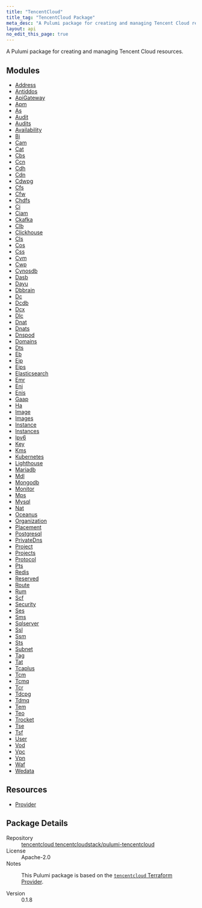```yaml
---
title: "TencentCloud"
title_tag: "TencentCloud Package"
meta_desc: "A Pulumi package for creating and managing Tencent Cloud resources."
layout: api
no_edit_this_page: true
---
```


<!-- WARNING: this file was generated by Pulumi Docs Generator. -->
<!-- Do not edit by hand unless you're certain you know what you are doing! -->

A Pulumi package for creating and managing Tencent Cloud resources.

<h2 id="modules">Modules</h2>
<ul class="api">
    <li><a href="address/" title="Address"><span class="api-symbol api-symbol--module"></span>Address</a></li>
    <li><a href="antiddos/" title="Antiddos"><span class="api-symbol api-symbol--module"></span>Antiddos</a></li>
    <li><a href="apigateway/" title="ApiGateway"><span class="api-symbol api-symbol--module"></span>ApiGateway</a></li>
    <li><a href="apm/" title="Apm"><span class="api-symbol api-symbol--module"></span>Apm</a></li>
    <li><a href="as/" title="As"><span class="api-symbol api-symbol--module"></span>As</a></li>
    <li><a href="audit/" title="Audit"><span class="api-symbol api-symbol--module"></span>Audit</a></li>
    <li><a href="audits/" title="Audits"><span class="api-symbol api-symbol--module"></span>Audits</a></li>
    <li><a href="availability/" title="Availability"><span class="api-symbol api-symbol--module"></span>Availability</a></li>
    <li><a href="bi/" title="Bi"><span class="api-symbol api-symbol--module"></span>Bi</a></li>
    <li><a href="cam/" title="Cam"><span class="api-symbol api-symbol--module"></span>Cam</a></li>
    <li><a href="cat/" title="Cat"><span class="api-symbol api-symbol--module"></span>Cat</a></li>
    <li><a href="cbs/" title="Cbs"><span class="api-symbol api-symbol--module"></span>Cbs</a></li>
    <li><a href="ccn/" title="Ccn"><span class="api-symbol api-symbol--module"></span>Ccn</a></li>
    <li><a href="cdh/" title="Cdh"><span class="api-symbol api-symbol--module"></span>Cdh</a></li>
    <li><a href="cdn/" title="Cdn"><span class="api-symbol api-symbol--module"></span>Cdn</a></li>
    <li><a href="cdwpg/" title="Cdwpg"><span class="api-symbol api-symbol--module"></span>Cdwpg</a></li>
    <li><a href="cfs/" title="Cfs"><span class="api-symbol api-symbol--module"></span>Cfs</a></li>
    <li><a href="cfw/" title="Cfw"><span class="api-symbol api-symbol--module"></span>Cfw</a></li>
    <li><a href="chdfs/" title="Chdfs"><span class="api-symbol api-symbol--module"></span>Chdfs</a></li>
    <li><a href="ci/" title="Ci"><span class="api-symbol api-symbol--module"></span>Ci</a></li>
    <li><a href="ciam/" title="Ciam"><span class="api-symbol api-symbol--module"></span>Ciam</a></li>
    <li><a href="ckafka/" title="Ckafka"><span class="api-symbol api-symbol--module"></span>Ckafka</a></li>
    <li><a href="clb/" title="Clb"><span class="api-symbol api-symbol--module"></span>Clb</a></li>
    <li><a href="clickhouse/" title="Clickhouse"><span class="api-symbol api-symbol--module"></span>Clickhouse</a></li>
    <li><a href="cls/" title="Cls"><span class="api-symbol api-symbol--module"></span>Cls</a></li>
    <li><a href="cos/" title="Cos"><span class="api-symbol api-symbol--module"></span>Cos</a></li>
    <li><a href="css/" title="Css"><span class="api-symbol api-symbol--module"></span>Css</a></li>
    <li><a href="cvm/" title="Cvm"><span class="api-symbol api-symbol--module"></span>Cvm</a></li>
    <li><a href="cwp/" title="Cwp"><span class="api-symbol api-symbol--module"></span>Cwp</a></li>
    <li><a href="cynosdb/" title="Cynosdb"><span class="api-symbol api-symbol--module"></span>Cynosdb</a></li>
    <li><a href="dasb/" title="Dasb"><span class="api-symbol api-symbol--module"></span>Dasb</a></li>
    <li><a href="dayu/" title="Dayu"><span class="api-symbol api-symbol--module"></span>Dayu</a></li>
    <li><a href="dbbrain/" title="Dbbrain"><span class="api-symbol api-symbol--module"></span>Dbbrain</a></li>
    <li><a href="dc/" title="Dc"><span class="api-symbol api-symbol--module"></span>Dc</a></li>
    <li><a href="dcdb/" title="Dcdb"><span class="api-symbol api-symbol--module"></span>Dcdb</a></li>
    <li><a href="dcx/" title="Dcx"><span class="api-symbol api-symbol--module"></span>Dcx</a></li>
    <li><a href="dlc/" title="Dlc"><span class="api-symbol api-symbol--module"></span>Dlc</a></li>
    <li><a href="dnat/" title="Dnat"><span class="api-symbol api-symbol--module"></span>Dnat</a></li>
    <li><a href="dnats/" title="Dnats"><span class="api-symbol api-symbol--module"></span>Dnats</a></li>
    <li><a href="dnspod/" title="Dnspod"><span class="api-symbol api-symbol--module"></span>Dnspod</a></li>
    <li><a href="domains/" title="Domains"><span class="api-symbol api-symbol--module"></span>Domains</a></li>
    <li><a href="dts/" title="Dts"><span class="api-symbol api-symbol--module"></span>Dts</a></li>
    <li><a href="eb/" title="Eb"><span class="api-symbol api-symbol--module"></span>Eb</a></li>
    <li><a href="eip/" title="Eip"><span class="api-symbol api-symbol--module"></span>Eip</a></li>
    <li><a href="eips/" title="Eips"><span class="api-symbol api-symbol--module"></span>Eips</a></li>
    <li><a href="elasticsearch/" title="Elasticsearch"><span class="api-symbol api-symbol--module"></span>Elasticsearch</a></li>
    <li><a href="emr/" title="Emr"><span class="api-symbol api-symbol--module"></span>Emr</a></li>
    <li><a href="eni/" title="Eni"><span class="api-symbol api-symbol--module"></span>Eni</a></li>
    <li><a href="enis/" title="Enis"><span class="api-symbol api-symbol--module"></span>Enis</a></li>
    <li><a href="gaap/" title="Gaap"><span class="api-symbol api-symbol--module"></span>Gaap</a></li>
    <li><a href="ha/" title="Ha"><span class="api-symbol api-symbol--module"></span>Ha</a></li>
    <li><a href="image/" title="Image"><span class="api-symbol api-symbol--module"></span>Image</a></li>
    <li><a href="images/" title="Images"><span class="api-symbol api-symbol--module"></span>Images</a></li>
    <li><a href="instance/" title="Instance"><span class="api-symbol api-symbol--module"></span>Instance</a></li>
    <li><a href="instances/" title="Instances"><span class="api-symbol api-symbol--module"></span>Instances</a></li>
    <li><a href="ipv6/" title="Ipv6"><span class="api-symbol api-symbol--module"></span>Ipv6</a></li>
    <li><a href="key/" title="Key"><span class="api-symbol api-symbol--module"></span>Key</a></li>
    <li><a href="kms/" title="Kms"><span class="api-symbol api-symbol--module"></span>Kms</a></li>
    <li><a href="kubernetes/" title="Kubernetes"><span class="api-symbol api-symbol--module"></span>Kubernetes</a></li>
    <li><a href="lighthouse/" title="Lighthouse"><span class="api-symbol api-symbol--module"></span>Lighthouse</a></li>
    <li><a href="mariadb/" title="Mariadb"><span class="api-symbol api-symbol--module"></span>Mariadb</a></li>
    <li><a href="mdl/" title="Mdl"><span class="api-symbol api-symbol--module"></span>Mdl</a></li>
    <li><a href="mongodb/" title="Mongodb"><span class="api-symbol api-symbol--module"></span>Mongodb</a></li>
    <li><a href="monitor/" title="Monitor"><span class="api-symbol api-symbol--module"></span>Monitor</a></li>
    <li><a href="mps/" title="Mps"><span class="api-symbol api-symbol--module"></span>Mps</a></li>
    <li><a href="mysql/" title="Mysql"><span class="api-symbol api-symbol--module"></span>Mysql</a></li>
    <li><a href="nat/" title="Nat"><span class="api-symbol api-symbol--module"></span>Nat</a></li>
    <li><a href="oceanus/" title="Oceanus"><span class="api-symbol api-symbol--module"></span>Oceanus</a></li>
    <li><a href="organization/" title="Organization"><span class="api-symbol api-symbol--module"></span>Organization</a></li>
    <li><a href="placement/" title="Placement"><span class="api-symbol api-symbol--module"></span>Placement</a></li>
    <li><a href="postgresql/" title="Postgresql"><span class="api-symbol api-symbol--module"></span>Postgresql</a></li>
    <li><a href="privatedns/" title="PrivateDns"><span class="api-symbol api-symbol--module"></span>PrivateDns</a></li>
    <li><a href="project/" title="Project"><span class="api-symbol api-symbol--module"></span>Project</a></li>
    <li><a href="projects/" title="Projects"><span class="api-symbol api-symbol--module"></span>Projects</a></li>
    <li><a href="protocol/" title="Protocol"><span class="api-symbol api-symbol--module"></span>Protocol</a></li>
    <li><a href="pts/" title="Pts"><span class="api-symbol api-symbol--module"></span>Pts</a></li>
    <li><a href="redis/" title="Redis"><span class="api-symbol api-symbol--module"></span>Redis</a></li>
    <li><a href="reserved/" title="Reserved"><span class="api-symbol api-symbol--module"></span>Reserved</a></li>
    <li><a href="route/" title="Route"><span class="api-symbol api-symbol--module"></span>Route</a></li>
    <li><a href="rum/" title="Rum"><span class="api-symbol api-symbol--module"></span>Rum</a></li>
    <li><a href="scf/" title="Scf"><span class="api-symbol api-symbol--module"></span>Scf</a></li>
    <li><a href="security/" title="Security"><span class="api-symbol api-symbol--module"></span>Security</a></li>
    <li><a href="ses/" title="Ses"><span class="api-symbol api-symbol--module"></span>Ses</a></li>
    <li><a href="sms/" title="Sms"><span class="api-symbol api-symbol--module"></span>Sms</a></li>
    <li><a href="sqlserver/" title="Sqlserver"><span class="api-symbol api-symbol--module"></span>Sqlserver</a></li>
    <li><a href="ssl/" title="Ssl"><span class="api-symbol api-symbol--module"></span>Ssl</a></li>
    <li><a href="ssm/" title="Ssm"><span class="api-symbol api-symbol--module"></span>Ssm</a></li>
    <li><a href="sts/" title="Sts"><span class="api-symbol api-symbol--module"></span>Sts</a></li>
    <li><a href="subnet/" title="Subnet"><span class="api-symbol api-symbol--module"></span>Subnet</a></li>
    <li><a href="tag/" title="Tag"><span class="api-symbol api-symbol--module"></span>Tag</a></li>
    <li><a href="tat/" title="Tat"><span class="api-symbol api-symbol--module"></span>Tat</a></li>
    <li><a href="tcaplus/" title="Tcaplus"><span class="api-symbol api-symbol--module"></span>Tcaplus</a></li>
    <li><a href="tcm/" title="Tcm"><span class="api-symbol api-symbol--module"></span>Tcm</a></li>
    <li><a href="tcmq/" title="Tcmq"><span class="api-symbol api-symbol--module"></span>Tcmq</a></li>
    <li><a href="tcr/" title="Tcr"><span class="api-symbol api-symbol--module"></span>Tcr</a></li>
    <li><a href="tdcpg/" title="Tdcpg"><span class="api-symbol api-symbol--module"></span>Tdcpg</a></li>
    <li><a href="tdmq/" title="Tdmq"><span class="api-symbol api-symbol--module"></span>Tdmq</a></li>
    <li><a href="tem/" title="Tem"><span class="api-symbol api-symbol--module"></span>Tem</a></li>
    <li><a href="teo/" title="Teo"><span class="api-symbol api-symbol--module"></span>Teo</a></li>
    <li><a href="trocket/" title="Trocket"><span class="api-symbol api-symbol--module"></span>Trocket</a></li>
    <li><a href="tse/" title="Tse"><span class="api-symbol api-symbol--module"></span>Tse</a></li>
    <li><a href="tsf/" title="Tsf"><span class="api-symbol api-symbol--module"></span>Tsf</a></li>
    <li><a href="user/" title="User"><span class="api-symbol api-symbol--module"></span>User</a></li>
    <li><a href="vod/" title="Vod"><span class="api-symbol api-symbol--module"></span>Vod</a></li>
    <li><a href="vpc/" title="Vpc"><span class="api-symbol api-symbol--module"></span>Vpc</a></li>
    <li><a href="vpn/" title="Vpn"><span class="api-symbol api-symbol--module"></span>Vpn</a></li>
    <li><a href="waf/" title="Waf"><span class="api-symbol api-symbol--module"></span>Waf</a></li>
    <li><a href="wedata/" title="Wedata"><span class="api-symbol api-symbol--module"></span>Wedata</a></li>
</ul>

<h2 id="resources">Resources</h2>
<ul class="api">
    <li><a href="provider/" title="Provider"><span class="api-symbol api-symbol--resource"></span>Provider</a></li>
</ul>

<h2 id="package-details">Package Details</h2>
<dl class="package-details">
	<dt>Repository</dt>
	<dd><a href="https://github.com/tencentcloudstack/pulumi-tencentcloud">tencentcloud tencentcloudstack/pulumi-tencentcloud</a></dd>
	<dt>License</dt>
	<dd>Apache-2.0</dd>
	<dt>Notes</dt>
	<dd><p>This Pulumi package is based on the <a href="https://github.com/tencentcloudstack/terraform-provider-tencentcloud"><code>tencentcloud</code> Terraform Provider</a>.</p>
</dd>
	<dt>Version</dt>
	<dd>0.1.8</dd>
</dl>

